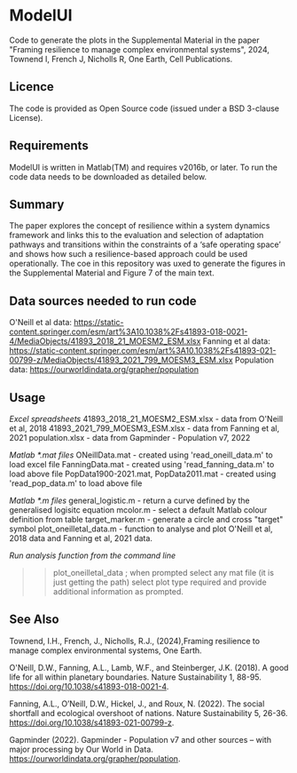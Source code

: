 # ModelUI
Code to generate the plots in the Supplemental Material in the paper "Framing resilience to manage complex environmental systems", 2024, Townend I, French J, Nicholls R, One Earth, Cell Publications.

## Licence
The code is provided as Open Source code (issued under a BSD 3-clause License).

## Requirements
ModelUI is written in Matlab(TM) and requires v2016b, or later. 
To run the code data needs to be downloaded as detailed below.

## Summary
The paper explores the concept of resilience within a system dynamics framework and links this to the evaluation and selection of adaptation pathways and transitions within the constraints of a ‘safe operating space’ and shows how such a resilience-based approach could be used operationally. The coe in this repository was uxed to generate the figures in the Supplemental Material and Figure 7 of the main text.



## Data sources needed to run code
O'Neill et al data: https://static-content.springer.com/esm/art%3A10.1038%2Fs41893-018-0021-4/MediaObjects/41893_2018_21_MOESM2_ESM.xlsx
Fanning et al data: https://static-content.springer.com/esm/art%3A10.1038%2Fs41893-021-00799-z/MediaObjects/41893_2021_799_MOESM3_ESM.xlsx
Population data: https://ourworldindata.org/grapher/population

## Usage
_Excel spreadsheets_
41893_2018_21_MOESM2_ESM.xlsx - data from O'Neill et al, 2018
41893_2021_799_MOESM3_ESM.xlsx - data from Fanning et al, 2021
population.xlsx - data from  Gapminder - Population v7, 2022

_Matlab *.mat files_
ONeillData.mat - created using 'read_oneill_data.m' to load excel file
FanningData.mat - created using 'read_fanning_data.m' to load above file
PopData1900-2021.mat, PopData2011.mat - created using 'read_pop_data.m' to load above file

_Matlab *.m files_
general_logistic.m - return a curve defined by the generalised logisitc equation
mcolor.m - select a default Matlab colour definition from table
target_marker.m - generate a circle and cross "target" symbol
plot_oneilletal_data.m - function to analyse and plot O'Neill et al, 2018 data and Fanning et al, 2021 data.

_Run analysis function from the command line_
>>plot_oneilletal_data ;
when prompted select any mat file (it is just getting the path)
select plot type required and provide additional information as prompted.

## See Also
Townend, I.H., French, J., Nicholls, R.J., (2024),Framing resilience to manage complex environmental systems, One Earth.
 
O'Neill, D.W., Fanning, A.L., Lamb, W.F., and Steinberger, J.K. (2018). A good life for all within planetary boundaries. Nature Sustainability 1, 88-95. https://doi.org/10.1038/s41893-018-0021-4.

Fanning, A.L., O’Neill, D.W., Hickel, J., and Roux, N. (2022). The social shortfall and ecological overshoot of nations. Nature Sustainability 5, 26-36. https://doi.org/10.1038/s41893-021-00799-z.

Gapminder (2022). Gapminder - Population v7 and other sources – with major processing by Our World in Data. https://ourworldindata.org/grapher/population.
